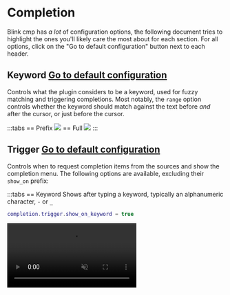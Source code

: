 # Completion

Blink cmp has *a lot* of configuration options, the following document tries to highlight the ones you'll likely care the most about for each section. For all options, click on the "Go to default configuration" button next to each header.

<!-- panvimdoc-include-comment The online documentation contains images and videos for each section. You may have a better experience viewing the docs on that website: https://cmp.saghen.dev/configuration/completion -->

## Keyword <!-- panvimdoc-ignore-start --><Badge type="info"><a href="./reference#completion-keyword">Go to default configuration</a></Badge><!-- panvimdoc-ignore-end -->

Controls what the plugin considers to be a keyword, used for fuzzy matching and triggering completions. Most notably, the `range` option controls whether the keyword should match against the text before *and* after the cursor, or just before the cursor.

:::tabs
== Prefix
<img src="https://github.com/user-attachments/assets/6398e470-58c7-4624-989a-bffe26c7f443" />
== Full
<img src="https://github.com/user-attachments/assets/3e082492-6a5d-4dba-b4ba-6a1bfca50351" />
:::

<!-- panvimdoc-include-comment
```lua
-- 'prefix' will fuzzy match on the text before the cursor
-- 'full' will fuzzy match on the text before *and* after the cursor
-- example: 'foo_|_bar' will match 'foo_' for 'prefix' and 'foo__bar' for 'full'
completion.keyword.range = 'prefix' | 'full'
```
-->

## Trigger <!-- panvimdoc-ignore-start --><Badge type="info"><a href="./reference#completion-trigger">Go to default configuration</a></Badge><!-- panvimdoc-ignore-end -->

Controls when to request completion items from the sources and show the completion menu. The following options are available, excluding their `show_on` prefix:

:::tabs
== Keyword
Shows after typing a keyword, typically an alphanumeric character, `-` or `_`

```lua
completion.trigger.show_on_keyword = true
```

<video src="https://github.com/user-attachments/assets/5e8f8f9f-bc6a-4d21-9cce-2e291b6a7de8" muted autoplay loop />
== Trigger Character

Shows after typing a trigger character, defined by the sources. For example for Lua or Rust, the LSP will define `.` as a trigger character.

```lua
completion.trigger.show_on_trigger_character = true
-- Optionally, set a list of characters that will not trigger the completion window,
-- even when sources request it. The following are the defaults:
completion.trigger.show_on_blocked_trigger_characters = { ' ', '\n', '\t' }
```

<video src="https://github.com/user-attachments/assets/b4ee0069-2de8-44e7-b3ca-51b10bc4cb4a" muted autoplay loop />
== Insert on Trigger Character

Shows after entering insert mode on top of a trigger character.

```lua
completion.trigger.show_on_insert_on_trigger_character = true
-- Optionally, set a list of characters that will not trigger the completion window,
-- even when sources request it. The following are the defaults:
completion.trigger.show_on_x_blocked_trigger_characters = { "'", '"', '(', '{', '[' }
```

<video src="https://github.com/user-attachments/assets/9e7aa3c2-4756-4a5e-a0e8-303d3ae0fda9" muted autoplay loop />
== Accept on Trigger Character

Shows after accepting a completion item, where the cursor ends up on top of a trigger character.

```lua
completion.trigger.show_on_accept_on_trigger_character = true
-- Optionally, set a list of characters that will not trigger the completion window,
-- even when sources request it. The following are the defaults:
completion.trigger.show_on_x_blocked_trigger_characters = { "'", '"', '(', '{', '[' }
```

TODO: Find a case where this actually fires : )
:::

<!-- panvimdoc-include-comment
### Keyword

Shows after typing a keyword, typically an alphanumeric character, `-` or `_`

```lua
completion.trigger.show_on_keyword = true
```

Video: https://github.com/user-attachments/assets/5e8f8f9f-bc6a-4d21-9cce-2e291b6a7de8

### Trigger Character

Shows after typing a trigger character, defined by the sources. For example for Lua or Rust, the LSP will define `.` as a trigger character.

```lua
completion.trigger.show_on_trigger_character = true
-- Optionally, set a list of characters that will not trigger the completion window,
-- even when sources request it. The following are the defaults:
completion.trigger.show_on_blocked_trigger_characters = { ' ', '\n', '\t' }
```

Video: https://github.com/user-attachments/assets/b4ee0069-2de8-44e7-b3ca-51b10bc4cb4a

### Insert on Trigger Character

Shows after entering insert mode on top of a trigger character.

```lua
completion.trigger.show_on_insert_on_trigger_character = true
-- Optionally, set a list of characters that will not trigger the completion window,
-- even when sources request it. The following are the defaults:
completion.trigger.show_on_x_blocked_trigger_characters = { "'", '"', '(', '{', '[' }
```

Video: https://github.com/user-attachments/assets/9e7aa3c2-4756-4a5e-a0e8-303d3ae0fda9

### Accept on Trigger Character

Shows after accepting a completion item, where the cursor ends up on top of a trigger character.

```lua
completion.trigger.show_on_accept_on_trigger_character = true
-- Optionally, set a list of characters that will not trigger the completion window,
-- even when sources request it. The following are the defaults:
completion.trigger.show_on_x_blocked_trigger_characters = { "'", '"', '(', '{', '[' }
```
-->

## List <!-- panvimdoc-ignore-start --><Badge type="info"><a href="./reference#completion-list">Go to default configuration</a></Badge><!-- panvimdoc-ignore-end -->

Manages the completion list and its behavior when selecting items. The most commonly changed option is `selection.preselect/auto_insert`, which controls whether the list will automatically select the first item in the list, and whether a "preview" will be inserted on selection.

:::tabs
== Preselect, Auto Insert (default)
```lua
completion.list.selection = { preselect = true, auto_insert = true }
```
Selects the first item automatically, and inserts a preview of the item on selection. The `cancel` keymap (default `<C-e>`) will close the menu and undo the preview.

You may use the `show_and_insert` keymap to show the completion menu and select the first item, with `auto_insert`. The default keymap (`<C-space>`) uses the `show` command, which will have the first item selected, but will not `auto_insert`.

<video src="https://github.com/user-attachments/assets/ef295526-8332-4ad0-9a2a-e2f6484081b2" muted autoplay loop />

== Preselect
```lua
completion.list.selection = { preselect = true, auto_insert = false }
```
Selects the first item automatically

<img src="https://github.com/user-attachments/assets/69079ced-43f1-437e-8a45-3cb13f841d61" />
== Manual
```lua
completion.list.selection = { preselect = false, auto_insert = false }
```

No item will be selected by default. You may use the `select_and_accept` keymap command to select the first item and accept it when there's no selection. The `accept` keymap command, on the other hand, will only trigger if an item is selected.

You may use the `show_and_insert` keymap to show the completion menu and select the first item. The default keymap (`<C-space>`) uses the `show` command, which will not select the first item.

<video src="https://github.com/user-attachments/assets/09cd9b4b-18b3-456b-bb0a-074ae54e9d77" muted autoplay loop />
== Manual, Auto Insert
```lua
completion.list.selection = { preselect = false, auto_insert = true }
```

Selecting an item will insert a "preview" of the item automatically. You may use the `select_and_accept` keymap command to select the first item and accept it when there's no selection. The `accept` keymap command will only trigger if an item is selected. The `cancel` keymap (default `<C-e>`) will close the menu and undo the preview.

You may use the `show_and_insert` keymap to show the completion menu and select the first item, with `auto_insert`. The default keymap (`<C-space>`) uses the `show` command, which will not select the first item.

<video src="https://github.com/user-attachments/assets/4658b61d-1b95-404a-b6b5-3a4afbfb8112" muted autoplay loop />
:::

<!-- panvimdoc-include-comment
### Preselect, Auto Insert (default)

```lua
completion.list.selection = { preselect = true, auto_insert = true }
```

Selects the first item automatically, and inserts a preview of the item on selection. The `cancel` keymap (default `<C-e>`) will close the menu and undo the preview.

You may use the `show_and_insert` keymap to show the completion menu and select the first item, with `auto_insert`. The default keymap (`<C-space>`) uses the `show` command, which will have the first item selected, but will not `auto_insert`.

Video: https://github.com/user-attachments/assets/ef295526-8332-4ad0-9a2a-e2f6484081b2

### Preselect
```lua
completion.list.selection = { preselect = true, auto_insert = false }
```

Selects the first item automatically

Video: https://github.com/user-attachments/assets/69079ced-43f1-437e-8a45-3cb13f841d61

### Manual
```lua
completion.list.selection = { preselect = false, auto_insert = false }
```

No item will be selected by default. You may use the `select_and_accept` keymap command to select the first item and accept it when there's no selection. The `accept` keymap command, on the other hand, will only trigger if an item is selected.

You may use the `show_and_insert` keymap to show the completion menu and select the first item. The default keymap (`<C-space>`) uses the `show` command, which will not select the first item.

Video: https://github.com/user-attachments/assets/09cd9b4b-18b3-456b-bb0a-074ae54e9d77

### Manual, Auto Insert
```lua
completion.list.selection = { preselect = false, auto_insert = true }
```

Selecting an item will insert a "preview" of the item automatically. You may use the `select_and_accept` keymap command to select the first item and accept it when there's no selection. The `accept` keymap command will only trigger if an item is selected. The `cancel` keymap (default `<C-e>`) will close the menu and undo the preview.

You may use the `show_and_insert` keymap to show the completion menu and select the first item, with `auto_insert`. The default keymap (`<C-space>`) uses the `show` command, which will not select the first item.

Video: https://github.com/user-attachments/assets/4658b61d-1b95-404a-b6b5-3a4afbfb8112
-->

To control the selection behavior per mode, pass a function to `selection.preselect/auto_insert`:

```lua
completion.list.selection = {
  preselect = true,
  auto_insert = true,

  -- or a function
  preselect = function(ctx)
    return ctx.mode ~= 'cmdline' and not require('blink.cmp').snippet_active({ direction = 1 })
  end,
  -- auto_insert = function(ctx) return ctx.mode ~= 'cmdline' end,
}
```


## Accept <!-- panvimdoc-ignore-start --><Badge type="info"><a href="./reference#completion-accept">Go to default configuration</a></Badge><!-- panvimdoc-ignore-end -->

Manages the behavior when accepting an item in the completion menu.

### Auto Brackets

::: info
Some LSPs may add auto brackets themselves. You may be able to configure this behavior in your LSP client configuration
:::

LSPs provide a `kind` field for completion items, indicating whether the item is a function, method, variable, etc. The plugin will automatically add brackets for functions/methods and place the cursor inside the brackets. For items not marked as such, the plugin will asynchronously resolve the semantic tokens from the LSP and add brackets if marked as a function. A default list of brackets have been included in the default configuration, but you may add more in the configuration (contributions welcome!).

If brackets are showing when you don't expect them, try disabling `kind_resolution` or `semantic_token_resolution` for that filetype (`echo &filetype`). If that fixes the issue, please open a PR setting this as the default!

## Menu <!-- panvimdoc-ignore-start --><Badge type="info"><a href="./reference#completion-menu">Go to default configuration</a></Badge><!-- panvimdoc-ignore-end -->

Manages the appearance of the completion menu. You may prevent the menu from automatically showing by setting `completion.menu.auto_show = false` and manually showing it with the `show` keymap command.

### Menu Draw <!-- panvimdoc-ignore-start --><Badge type="info"><a href="./reference#completion-menu-draw">Go to default configuration</a></Badge><!-- panvimdoc-ignore-end -->

blink.cmp uses a grid-based layout to render the completion menu. The components, defined in `draw.components[string]`, define `text` and `highlight` functions which are called for each completion item. The `highlight` function will be called only when the item appears on screen, so expensive operations such as Treesitter highlighting may be performed. The components may define their min and max width, where `ellipsis = true` (enabled by default), will draw the `…` character when the text is truncated. Setting `width.fill = true` will fill the remaining space, effectively making subsequent components right aligned, with respect to their column.

Columns effectively allow you to vertically align a set of components. Each column, defined as an array in `draw.columns`, will be rendered for all of the completion items, where the longest rendered row will determine the width of the column. You may define `gap = number` in your column to insert a gap between components.

For a setup similar to nvim-cmp, use the following config:

```lua
completion.menu.draw.columns = { { "label", "label_description", gap = 1 }, { "kind_icon", "kind" } },
```

#### Available components

- `kind_icon`: Shows the icon for the kind of the item
- `kind`: Shows the kind of the item as text (e.g. `Function`)
- `label`: Shows the label of the item as well as the `label_detail` (e.g. `into(as Into)` where `into` is the label and `(as Into)` is the label detail)
  - If the `label_detail` is missing from your items, ensure you've [setup LSP capabilities](../installation) and that your LSP supports the feature
- `label_description`: Shows the label description of the item (e.g. `date-fns/formatDistance`, the module that the item will be auto-imported from)
  - If the `label_description` is missing from your items, ensure you've [setup LSP capabilities](../installation) and that your LSP supports the feature
- `source_name`: Shows the name of the source that provided the item, from the `sources.providers.*.name` (e.g. `LSP`)
- `source_id`: Shows the id of the source that provided the item, from the `sources.providers[id]` (e.g. `lsp`)

### Treesitter

You may use treesitter to highlight the label text for the given list of sources. This feature is barebones, as it highlights the item as-is.

```lua
completion.menu.draw.treesitter = { 'lsp' }
```

The wonderful [colorful-menu.nvim](https://github.com/xzbdmw/colorful-menu.nvim) takes this a step further by including context around the item before highlighting.

## Documentation <!-- panvimdoc-ignore-start --><Badge type="info"><a href="./reference#completion-documentation">Go to default configuration</a></Badge><!-- panvimdoc-ignore-end -->

By default, the documentation window will only show when triggered by the `show_documentation` keymap command. However, you may add the following configuration to show the documentation whenever an item is selected.

```lua
completion.documentation = {
  auto_show = true,
  auto_show_delay_ms = 500,
}
```

If you're noticing high CPU usage or stuttering when opening the documentation, you may try setting `completion.documentation.treesitter_highlighting = false`. You may completely override the drawing of the window via `completion.documentation.draw`.

## Ghost Text <!-- panvimdoc-ignore-start --><Badge type="info"><a href="./reference#completion-ghost-text">Go to default configuration</a></Badge><!-- panvimdoc-ignore-end -->

Ghost text shows a preview of the currently selected item as virtual text inline. You may want to try setting `completion.menu.auto_show = false` and enabling ghost text, or you may use both in parallel.

```lua
completion.ghost_text.enabled = true
```

<img src="https://github.com/user-attachments/assets/1d30ef90-3ba4-43ca-a1a6-faa70f830e17" />
